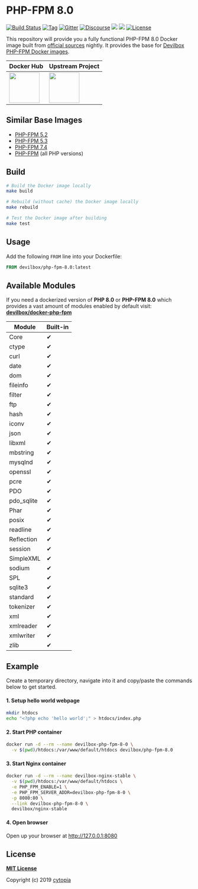 # PHP-FPM 8.0

[![Build Status](https://travis-ci.org/devilbox/docker-php-fpm-8.0.svg?branch=master)](https://travis-ci.org/devilbox/docker-php-fpm-8.0)
[![Tag](https://img.shields.io/github/tag/devilbox/docker-php-fpm-8.0.svg)](https://github.com/devilbox/docker-php-fpm-8.0/releases)
[![Gitter](https://badges.gitter.im/devilbox/Lobby.svg)](https://gitter.im/devilbox/Lobby?utm_source=badge&utm_medium=badge&utm_campaign=pr-badge&utm_content=badge)
[![Discourse](https://img.shields.io/discourse/https/devilbox.discourse.group/status.svg?colorB=%234CB697)](https://devilbox.discourse.group)
[![](https://images.microbadger.com/badges/version/devilbox/php-fpm-8.0.svg)](https://microbadger.com/images/devilbox/php-fpm-8.0 "php-fpm-8.0")
[![](https://images.microbadger.com/badges/image/devilbox/php-fpm-8.0.svg)](https://microbadger.com/images/devilbox/php-fpm-8.0 "php-fpm-8.0")
[![License](https://img.shields.io/badge/license-MIT-%233DA639.svg)](https://opensource.org/licenses/MIT)

This repository will provide you a fully functional PHP-FPM 8.0 Docker image built from [official sources](https://github.com/php/php-src) nightly. It provides the base for [Devilbox PHP-FPM Docker images](https://github.com/devilbox/docker-php-fpm).

| Docker Hub | Upstream Project |
|------------|------------------|
| <a href="https://hub.docker.com/r/devilbox/php-fpm-8.0"><img height="82px" src="http://dockeri.co/image/devilbox/php-fpm-8.0" /></a> | <a href="https://github.com/cytopia/devilbox" ><img height="82px" src="https://raw.githubusercontent.com/devilbox/artwork/master/submissions_banner/cytopia/01/png/banner_256_trans.png" /></a> |

## Similar Base Images

* [PHP-FPM 5.2](https://github.com/devilbox/docker-php-fpm-5.2)
* [PHP-FPM 5.3](https://github.com/devilbox/docker-php-fpm-5.3)
* [PHP-FPM 7.4](https://github.com/devilbox/docker-php-fpm-7.4)
* [PHP-FPM](https://github.com/devilbox/docker-php-fpm) (all PHP versions)

## Build

```bash
# Build the Docker image locally
make build

# Rebuild (without cache) the Docker image locally
make rebuild

# Test the Docker image after building
make test
```

## Usage

Add the following `FROM` line into your Dockerfile:

```dockerfile
FROM devilbox/php-fpm-8.0:latest
```

## Available Modules

If you need a dockerized version of **PHP 8.0** or **PHP-FPM 8.0** which provides a vast amount of
modules enabled by default visit: **[devilbox/docker-php-fpm](https://github.com/devilbox/docker-php-fpm)**

<!-- modules -->
| Module       | Built-in  |
|--------------|-----------|
| Core         | ✔         |
| ctype        | ✔         |
| curl         | ✔         |
| date         | ✔         |
| dom          | ✔         |
| fileinfo     | ✔         |
| filter       | ✔         |
| ftp          | ✔         |
| hash         | ✔         |
| iconv        | ✔         |
| json         | ✔         |
| libxml       | ✔         |
| mbstring     | ✔         |
| mysqlnd      | ✔         |
| openssl      | ✔         |
| pcre         | ✔         |
| PDO          | ✔         |
| pdo_sqlite   | ✔         |
| Phar         | ✔         |
| posix        | ✔         |
| readline     | ✔         |
| Reflection   | ✔         |
| session      | ✔         |
| SimpleXML    | ✔         |
| sodium       | ✔         |
| SPL          | ✔         |
| sqlite3      | ✔         |
| standard     | ✔         |
| tokenizer    | ✔         |
| xml          | ✔         |
| xmlreader    | ✔         |
| xmlwriter    | ✔         |
| zlib         | ✔         |
<!-- /modules -->

## Example

Create a temporary directory, navigate into it and copy/paste the commands below to get started.

#### 1. Setup hello world webpage
```bash
mkdir htdocs
echo "<?php echo 'hello world';" > htdocs/index.php
```

#### 2. Start PHP container
```bash
docker run -d --rm --name devilbox-php-fpm-8-0 \
  -v $(pwd)/htdocs:/var/www/default/htdocs devilbox/php-fpm-8.0
```

#### 3. Start Nginx container
```bash
docker run -d --rm --name devilbox-nginx-stable \
  -v $(pwd)/htdocs:/var/www/default/htdocs \
  -e PHP_FPM_ENABLE=1 \
  -e PHP_FPM_SERVER_ADDR=devilbox-php-fpm-8-0 \
  -p 8080:80 \
  --link devilbox-php-fpm-8-0 \
  devilbox/nginx-stable
```

#### 4. Open browser

Open up your browser at http://127.0.0.1:8080

## License

**[MIT License](LICENSE)**

Copyright (c) 2019 [cytopia](https://github.com/cytopia)
